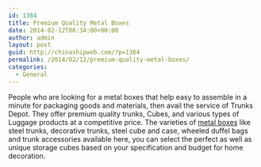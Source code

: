 ```yaml
---
id: 1384
title: Premium Quality Metal Boxes
date: 2014-02-12T06:34:00+00:00
author: admin
layout: post
guid: http://chinashipweb.com/?p=1384
permalink: /2014/02/12/premium-quality-metal-boxes/
categories:
  - General
---
```

People who are looking for a metal boxes that help easy to assemble in a minute for packaging goods and materials, then avail the service of Trunks Depot. They offer premium quality trunks, Cubes, and various types of Luggage products at a competitive price. The varieties of [metal boxes](http://www.trunksdepot.com/steel-box-p-1071.html) like steel trunks, decorative trunks, steel cube and case, wheeled duffel bags and trunk accessories available here, you can select the perfect as well as unique storage cubes based on your specification and budget for home decoration.